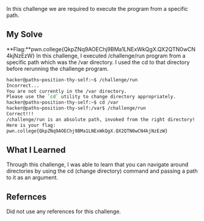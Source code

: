 In this challenge we are required to execute the program from a specific path.
## My Solve
**Flag:**pwn.college{QkpZNq9AOEChj9BMa1LNExWkQgX.QX2QTN0wCN4kjNzEzW}
In this challenge, I executed /challenge/run program from a specific path which was the /var directory. I used the cd to that directory before rerunning the challenge program.
```bash
hacker@paths~position-thy-self:~$ /challenge/run
Incorrect...
You are not currently in the /var directory.
Please use the `cd` utility to change directory appropriately.
hacker@paths~position-thy-self:~$ cd /var
hacker@paths~position-thy-self:/var$ /challenge/run
Correct!!!
/challenge/run is an absolute path, invoked from the right directory!
Here is your flag:
pwn.college{QkpZNq9AOEChj9BMa1LNExWkQgX.QX2QTN0wCN4kjNzEzW}
```
## What I Learned
Through this challenge, I was able to learn that you can navigate around directories by using the cd (change directory) command and passing a path to it as an argument.

## Refernces
Did not use any references for this challenge.
